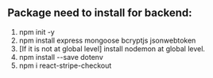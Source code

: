## Package need to install for backend:
1. npm init -y
2. npm install express mongoose bcryptjs jsonwebtoken
3. [If it is not at global level] install nodemon at global level.
4. npm install --save dotenv 
5. npm i react-stripe-checkout